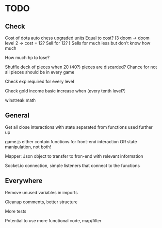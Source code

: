 # TODO

## Check

Cost of dota auto chess upgraded units
    Equal to cost? 
    (3 doom -> doom level 2 -> cost = 12? Sell for 12? )
    Sells for much less but don't know how much

How much hp to lose?

Shuffle deck of pieces when 20 (40?) pieces are discarded? Chance for not all pieces should be in every game

Check exp required for every level

Check gold income basic increase when (every tenth level?)

winstreak math

## General

Get all close interactions with state separated from functions used further up

game.js either contain functions for front-end interaction OR state manipulation, not both!

Mapper: Json object to transfer to fron-end with relevant information

Socket.io connection, simple listeners that connect to the functions

## Everywhere

Remove unused variables in imports

Cleanup comments, better structure

More tests

Potential to use more functional code, map/filter
